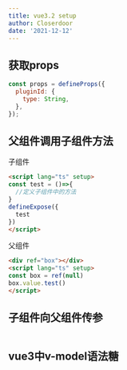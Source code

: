 ```yaml
---
title: vue3.2 setup
author: Closerdoor
date: '2021-12-12'
---
```


## 获取props
```js
const props = defineProps({
  pluginId: {
    type: String,
  },
});
```
## 父组件调用子组件方法
子组件
```html
<script lang="ts" setup>
const test = ()=>{
  //定义子组件中的方法
}
defineExpose({
  test
})
</script>
```
父组件
```html
<div ref="box"></div>
<script lang="ts" setup>
const box = ref(null)
box.value.test()
</script>
```
## 子组件向父组件传参
```js
```

## vue3中v-model语法糖